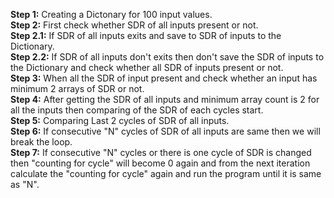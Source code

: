 **Step 1:** Creating a Dictonary for 100 input values.</br>
**Step 2:** First check whether SDR of all inputs present or not.</br>
**Step 2.1:** If SDR of all inputs exits and save to SDR of inputs to the Dictionary.</br>
**Step 2.2:**  If SDR of all inputs don't exits then don't save the SDR of inputs to the Dictionary and check whether all SDR of inputs present or not.</br>
**Step 3:** When all the SDR of input present and check whether an input has minimum 2 arrays of SDR or not.</br>
**Step 4:** After getting the SDR of all inputs and minimum array count is 2 for all the inputs then comparing of the SDR of each cycles start.</br>
**Step 5:** Comparing Last 2 cycles of SDR of all inputs.</br>
**Step 6:** If consecutive "N" cycles of SDR of all inputs are same then we will break the loop.</br>
**Step 7:** If consecutive "N" cycles or there is one cycle of SDR is changed then "counting for cycle" will become 0 again and from the next iteration calculate the "counting for cycle" again and run the program until it is same as "N".</br>